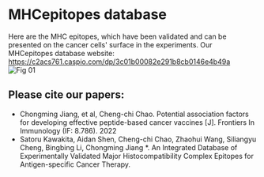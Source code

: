 # MHCepitopes database
Here are the MHC epitopes, which have been validated and can be presented on the cancer cells' surface in the experiments.
Our MHCepitopes database website: 
https://c2acs761.caspio.com/dp/3c01b00082e291b8cb0146e4b49a
![Fig 01](https://github.com/jcm1201/MHCepitopes/assets/23447756/4c20d09d-7c5a-4686-b17d-1ec0254c8bbe)

## Please cite our papers: 
* Chongming Jiang, et al, Cheng-chi Chao. Potential association factors for developing effective peptide-based cancer vaccines [J]. Frontiers In Immunology (IF: 8.786). 2022
* Satoru Kawakita, Aidan Shen, Cheng-chi Chao, Zhaohui Wang, Siliangyu Cheng, Bingbing Li, Chongming Jiang *. An Integrated Database of Experimentally Validated Major Histocompatibility Complex Epitopes for Antigen-specific Cancer Therapy.

